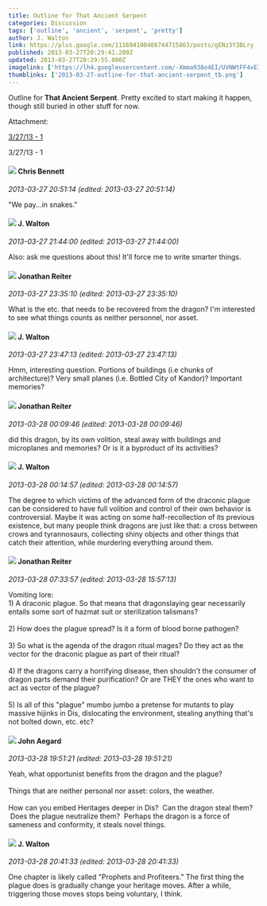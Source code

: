 ```yaml
---
title: Outline for That Ancient Serpent
categories: Discussion
tags: ['outline', 'ancient', 'serpent', 'pretty']
author: J. Walton
link: https://plus.google.com/111694100408744715863/posts/gENz3Y3BLry
published: 2013-03-27T20:29:41.280Z
updated: 2013-03-27T20:29:55.000Z
imagelink: ['https://lh4.googleusercontent.com/-Xmma938o4EI/UVNWtFF4xEI/AAAAAAAABN0/2QHdnYjOWtg/s1600/photo.jpg']
thumblinks: ['2013-03-27-outline-for-that-ancient-serpent_tb.png']
---
```


Outline for <b>That Ancient Serpent</b>. Pretty excited to start making it happen, though still buried in other stuff for now.


Attachment:

<a href='https://plus.google.com/photos/111694100408744715863/albums/5860122874070096049/5860122872600118338?sqi=100084733231320276299&sqsi=495ab0e7-7352-40c7-9718-677d19c9273e'>3/27/13 - 1</a>


3/27/13 - 1
<div id='comment z12bd5pifwubxzlje04ccffy1kzsx5vage4'>
  <h4><img src='{{site.baseurl}}//images/avatars/118281161314909153080_photo.jpg'> Chris Bennett</h4>
      <p><cite>2013-03-27 20:51:14 (edited: 2013-03-27 20:51:14)</cite></p>
        <p>&quot;We pay...in snakes.&quot;</p>
</div>
        

<div id='comment z12bd5pifwubxzlje04ccffy1kzsx5vage4'>
  <h4><img src='{{site.baseurl}}//images/avatars/111694100408744715863_photo.jpg'> J. Walton</h4>
      <p><cite>2013-03-27 21:44:00 (edited: 2013-03-27 21:44:00)</cite></p>
        <p>Also: ask me questions about this! It&#39;ll force me to write smarter things.</p>
</div>
        

<div id='comment z12bd5pifwubxzlje04ccffy1kzsx5vage4'>
  <h4><img src='{{site.baseurl}}//images/avatars/113398084379918937946_photo.jpg'> Jonathan Reiter</h4>
      <p><cite>2013-03-27 23:35:10 (edited: 2013-03-27 23:35:10)</cite></p>
        <p>What is the etc. that needs to be recovered from the dragon? I&#39;m interested to see what things counts as neither personnel, nor asset.</p>
</div>
        

<div id='comment z12bd5pifwubxzlje04ccffy1kzsx5vage4'>
  <h4><img src='{{site.baseurl}}//images/avatars/111694100408744715863_photo.jpg'> J. Walton</h4>
      <p><cite>2013-03-27 23:47:13 (edited: 2013-03-27 23:47:13)</cite></p>
        <p>Hmm, interesting question. Portions of buildings (i.e chunks of architecture)? Very small planes (i.e. Bottled City of Kandor)? Important memories?</p>
</div>
        

<div id='comment z12bd5pifwubxzlje04ccffy1kzsx5vage4'>
  <h4><img src='{{site.baseurl}}//images/avatars/113398084379918937946_photo.jpg'> Jonathan Reiter</h4>
      <p><cite>2013-03-28 00:09:46 (edited: 2013-03-28 00:09:46)</cite></p>
        <p>did this dragon, by its own volition, steal away with buildings and microplanes and memories? Or is it a byproduct of its activities?</p>
</div>
        

<div id='comment z12bd5pifwubxzlje04ccffy1kzsx5vage4'>
  <h4><img src='{{site.baseurl}}//images/avatars/111694100408744715863_photo.jpg'> J. Walton</h4>
      <p><cite>2013-03-28 00:14:57 (edited: 2013-03-28 00:14:57)</cite></p>
        <p>The degree to which victims of the advanced form of the draconic plague can be considered to have full volition and control of their own behavior is controversial. Maybe it was acting on some half-recollection of its previous existence, but many people think dragons are just like that: a cross between crows and tyrannosaurs, collecting shiny objects and other things that catch their attention, while murdering everything around them.</p>
</div>
        

<div id='comment z12bd5pifwubxzlje04ccffy1kzsx5vage4'>
  <h4><img src='{{site.baseurl}}//images/avatars/113398084379918937946_photo.jpg'> Jonathan Reiter</h4>
      <p><cite>2013-03-28 07:33:57 (edited: 2013-03-28 15:57:13)</cite></p>
        <p>Vomiting lore:<br />1) A draconic plague. So that means that dragonslaying gear necessarily entails some sort of hazmat suit or sterilization talismans?<br /><br />2) How does the plague spread? Is it a form of blood borne pathogen?<br /><br />3) So what is the agenda of the dragon ritual mages? Do they act as the vector for the draconic plague as part of their ritual?<br /><br />4) If the dragons carry a horrifying disease, then shouldn&#39;t the consumer of dragon parts demand their purification? Or are THEY the ones who want to act as vector of the plague?<br /><br />5) Is all of this &quot;plague&quot; mumbo jumbo a pretense for mutants to play massive hijinks in Dis, dislocating the environment, stealing anything that&#39;s not bolted down, etc. etc?</p>
</div>
        

<div id='comment z12bd5pifwubxzlje04ccffy1kzsx5vage4'>
  <h4><img src='{{site.baseurl}}//images/avatars/113677679278469240206_photo.jpg'> John Aegard</h4>
      <p><cite>2013-03-28 19:51:21 (edited: 2013-03-28 19:51:21)</cite></p>
        <p>Yeah, what opportunist benefits from the dragon and the plague?<br /><br />Things that are neither personal nor asset: colors, the weather.  <br /><br />How can you embed Heritages deeper in Dis?  Can the dragon steal them?  Does the plague neutralize them?  Perhaps the dragon is a force of sameness and conformity, it steals novel things.</p>
</div>
        

<div id='comment z12bd5pifwubxzlje04ccffy1kzsx5vage4'>
  <h4><img src='{{site.baseurl}}//images/avatars/111694100408744715863_photo.jpg'> J. Walton</h4>
      <p><cite>2013-03-28 20:41:33 (edited: 2013-03-28 20:41:33)</cite></p>
        <p>One chapter is likely called &quot;Prophets and Profiteers.&quot; The first thing the plague does is gradually change your heritage moves. After a while, triggering those moves stops being voluntary, I think.</p>
</div>
        